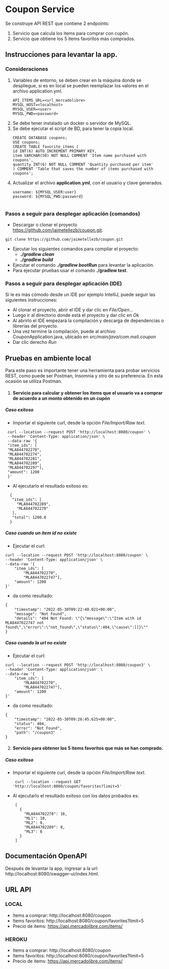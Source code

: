 # Coupon Service
Se construye API REST que contiene 2 endpoints:
1. Servicio que calcula los items para comprar con cupón.
2. Servicio que obtiene los 5 items favoritos más comprados.

## Instrucciones para levantar la app.


### Consideraciones 
1. Variables de entorno, se deben crear en la máquina donde se despliegue, si es en local se pueden reemplazar los valores en el archivo application.yml.
    ```
    API_ITEMS_URL=<url_mercadolibre>
    MYSQL_HOST=<localhost>
    MYSQL_USER=<user>
    MYSQL_PWD=<password>
    ```
2. Se debe tener instalado un docker o servidor de MySQL.
3. Se debe ejecutar el script de BD, para tener la copia local.
   ```
   CREATE DATABASE coupons;
   USE coupons;
   CREATE TABLE favorite_items (
   id INT(6) AUTO_INCREMENT PRIMARY KEY,
   item VARCHAR(50) NOT NULL COMMENT 'Item name purchased with coupons',
   quantity INT(6) NOT NULL COMMENT 'Quantity purchased per item'
   ) COMMENT 'Table that saves the number of items purchased with coupons';

4. Actualizar el archivo **application.yml**, con el usuario y clave generados.
   ```
   username: ${MYSQL_USER:user}
   password: ${MYSQL_PWD:password}
   

### Pasos a seguir para desplegar aplicación (comandos)

* Descargar o clonar el proyecto https://github.com/jaimetellezb/coupon.git.
```
git clone https://github.com/jaimetellezb/coupon.git
```
* Ejecutar los siguientes comandos para compilar el proyecto:
  * ***./gradlew clean***
  * ***./gradlew build***
* Ejecutar el comando ***./gradlew bootRun*** para levantar la aplicación.
* Para ejecutar pruebas usar el comando **./gradlew test**.

### Pasos a seguir para desplegar aplicación (IDE)

Si le es más cómodo desde un IDE por ejemplo IntelliJ, puede seguir las siguientes instrucciones:

* Al clonar el proyecto, abrir el IDE y dar clic en _File/Open..._
* Luego ir al directorio donde está el proyecto y dar clic en _Ok_
* Al abrirlo el IDE empezará la compilación y descarga de dependencias o librerías del proyecto.
* Una vez termine la compilación, puede al archivo CouponApplication.java, ubicado en _src/main/java/com.meli.coupon_
* Dar clic derecho _Run_


## Pruebas en ambiente local

Para este paso es importante tener una herramienta para probar servicios REST, como puede ser Postman, Insomnia y otro de su preferencia.
En esta ocasión se utiliza Postman.

1. #### Servicio para calcular y obtener los items que el usuario va a comprar de acuerdo a un monto obtenido en un cupón


##### Caso exitoso

   * Importar el siguiente curl, desde la opción _File/Import/Raw text_.
   ```
    curl --location --request POST 'http://localhost:8080/coupon' \
    --header 'Content-Type: application/json' \
    --data-raw '{
    "item_ids": [
    "MLA844702270",
    "MLA844702274",
    "MLA844702281",
    "MLA844702289",
    "MLA844702297"],
    "amount": 1200
    }'
   ```
   * Al ejecutarlo el resultado exitoso es:
   ```
     {
      "item_ids": [
        "MLA844702289",
        "MLA844702270"
      ],
      "total": 1200.0
     }
   ```
##### Caso cuando un item id no existe

* Ejecutar el curl:
```
curl --location --request POST 'http://localhost:8080/coupon' \
--header 'Content-Type: application/json' \
--data-raw '{
    "item_ids": [
        "MLA844702270",
        "MLA8447022747"],
    "amount": 1200
}'
```
* da como resultado:
```
{
    "timestamp": "2022-05-30T09:22:40.021+00:00",
    "message": "Not Found",
    "details": "404 Not Found: \"{\"message\":\"Item with id MLA8447022747 not found\",\"error\":\"not_found\",\"status\":404,\"cause\":[]}\""
}
```

##### Caso cuando la url no existe

* Ejecutar el curl:
```
curl --location --request POST 'http://localhost:8080/coupon3' \
--header 'Content-Type: application/json' \
--data-raw '{
    "item_ids": [
        "MLA844702270",
        "MLA8447022747"],
    "amount": 1200
}'
```
* da como resultado:
```
{
    "timestamp": "2022-05-30T09:26:45.625+00:00",
    "status": 404,
    "error": "Not Found",
    "path": "/coupon3"
}
```

2. #### Servicio para obtener los 5 items favoritos que más se han comprado.


##### Caso exitoso

* Importar el siguiente curl, desde la opción _File/Import/Raw text_.
   ```
    curl --location --request GET 'http://localhost:8080/coupon/favorites?limit=5'
   ```
* Al ejecutarlo el resultado exitoso con los datos probados es:
   ```
    [
      {
        "MLA844702270": 16,
        "ML1": 10,
        "ML2": 8,
        "MLA844702289": 8,
        "ML3": 6
      }
    ]
   ```

## Documentación OpenAPI
Después de levantar la app, ingresar a la url: http://localhost:8080/swagger-ui/index.html.


## URL API 

### LOCAL
* Items a comprar: http://localhost:8080/coupon
* Items favoritos: http://localhost:8080/coupon/favorites?limit=5
* Precio de items: https://api.mercadolibre.com/items/

### HEROKU
* Items a comprar: http://localhost:8080/coupon
* Items favoritos: http://localhost:8080/coupon/favorites?limit=5
* Precio de items: https://api.mercadolibre.com/items/


